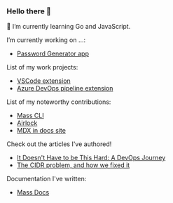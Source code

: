 ### Hello there 👋

🌱 I’m currently learning Go and JavaScript.

I’m currently working on ...:
- [Password Generator app](https://github.com/mclacore/password-generator)

List of my work projects:
- [VSCode extension](https://github.com/massdriver-cloud/vscode-massdriver/commits?author=mclacore)
- [Azure DevOps pipeline extension](https://github.com/massdriver-cloud/azure-devops-pipelines/commits?author=mclacore)

List of my noteworthy contributions:
- [Mass CLI](https://github.com/massdriver-cloud/mass/commits?author=mclacore)
- [Airlock](https://github.com/massdriver-cloud/airlock/commits?author=mclacore)
- [MDX in docs site](https://github.com/massdriver-cloud/docs/pull/84)

Check out the articles I've authored!
- [It Doesn't Have to be This Hard: A DevOps Journey](https://www.massdriver.cloud/blogs/it-doesnt-have-to-be-this-hard-a-devops-journey)
- [The CIDR problem, and how we fixed it](https://www.massdriver.cloud/blogs/the-cidr-problem-and-how-we-fixed-it)

Documentation I've written: 
- [Mass Docs](https://github.com/massdriver-cloud/docs/pulls?q=is:pr+is:closed+author:mclacore)

<!--
**mclacore/mclacore** is a ✨ _special_ ✨ repository because its `README.md` (this file) appears on your GitHub profile.

Here are some ideas to get you started:

- 
- 🌱 I’m currently learning ...
- 👯 I’m looking to collaborate on ...
- 🤔 I’m looking for help with ...
- 💬 Ask me about ...
- 📫 How to reach me: ...
- 😄 Pronouns: ...
- ⚡ Fun fact: ...
-->
